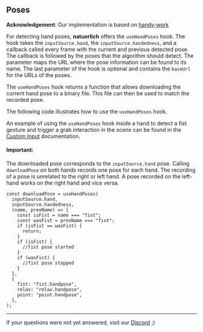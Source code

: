 ## Poses

**Acknowledgement**: Our implementation is based on [handy-work](https://github.com/AdaRoseCannon/handy-work)

For detecting hand poses, **natuerlich** offers the `useHandPoses` hook. The hook takes the `inputSource.hand`, the `inputSource.handedness`, and a callback called every frame with the current and previous detected pose. The callback is followed by the poses that the algorithm should detect. The parameter maps the URL where the pose information can be found to its name. The last parameter of the hook is optional and contains the `baseUrl` for the URLs of the poses.

The `useHandPoses` hook returns a function that allows downloading the current hand pose to a binary file. This file can then be used to match the recorded pose.

The following code illustrates how to use the `useHandPoses` hook. 

An example of using the `useHandPoses` hook inside a hand to detect a fist gesture and trigger a grab interaction in the scene can be found in the [Custom Input](./custom-input.md) documentation.

#### Important:

The downloaded pose corresponds to the `inputSource.hand` pose. Calling `downloadPose` on both hands records one pose for each hand. The recording of a pose is unrelated to the right or left hand. A pose recorded on the left-hand works on the right hand and vice versa.

```tsx
const downloadPose = useHandPoses(
  inputSource.hand,
  inputSource.handedness,
  (name, prevName) => {
    const isFist = name === "fist";
    const wasFist = prevName === "fist";
    if (isFist == wasFist) {
      return;
    }
    if (isFist) {
      //fist pose started
    }
    if (wasFist) {
      //fist pose stopped
    }
  },
  {
    fist: "fist.handpose",
    relax: "relax.handpose",
    point: "point.handpose",
  },
);
```

---

If your questions were not yet answered, visit our [Discord](https://discord.gg/NCYM8ujndE) ;)